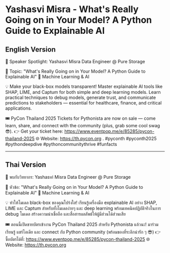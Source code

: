# Yashasvi Misra - What's Really Going on in Your Model? A Python Guide to Explainable AI

## English Version

🎤 Speaker Spotlight: Yashasvi Misra
Data Engineer @ Pure Storage

📌 Topic: "What's Really Going on in Your Model? A Python Guide to Explainable AI"
🤖 Machine Learning & AI

💡 Make your black-box models transparent! Master explainable AI tools like SHAP, LIME, and Captum for both simple and deep learning models. Learn practical techniques to debug models, generate trust, and communicate predictions to stakeholders — essential for healthcare, finance, and critical applications.

🎟️ PyCon Thailand 2025 Tickets for Pythonista are now on sale — come learn, share, and connect with the community (plus, grab some cool swag 😎).
👉 Get your ticket here: https://www.eventpop.me/e/85285/pycon-thailand-2025
🌐 Website: https://th.pycon.org 
.
#pyconth #pyconth2025 #pythondeepdive #pythoncommunitythrive #funfacts

---

## Thai Version

🎤 พบกับวิทยากร: Yashasvi Misra
Data Engineer @ Pure Storage

📌 หัวข้อ: "What's Really Going on in Your Model? A Python Guide to Explainable AI"
🤖 Machine Learning & AI

💡 ทำให้โมเดล black-box ของคุณโปร่งใส! เรียนรู้เครื่องมือ explainable AI อย่าง SHAP, LIME และ Captum สำหรับทั้งโมเดลง่ายๆ และ deep learning พร้อมเทคนิคปฏิบัติจริงในการ debug โมเดล สร้างความน่าเชื่อถือ และสื่อสารผลลัพธ์ให้ผู้มีส่วนได้ส่วนเสีย

🎟️ ตอนนี้เปิดขายบัตรเข้างาน PyCon Thailand 2025 สำหรับ Pythonista แล้วนะ!
มาร่วมเรียนรู้ แชร์ไอเดีย และ connect กับ Python community (พร้อมของที่ระลึกน่ารัก ๆ 😎)
👉 ซื้อบัตรได้ที่: https://www.eventpop.me/e/85285/pycon-thailand-2025
🌐 Website: https://th.pycon.org